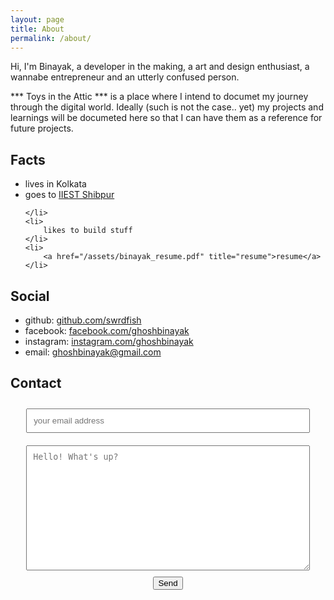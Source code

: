 ```yaml
---
layout: page
title: About
permalink: /about/
---
```


Hi, I'm Binayak, a developer in the making, a art and design enthusiast, a wannabe entrepreneur and an utterly confused person. 

*** Toys in the Attic *** is a place where I intend to documet my journey through the digital world. Ideally (such is not the case.. yet) my projects and learnings will be documeted here so that I can have them as a reference for future projects. 


<div class="col-left">

<h2> Facts </h2>
<ul>
	<li>
		lives in Kolkata
	</li>
	<li> 
		goes to <a href="https://en.wikipedia.org/wiki/" title="Indian_Institute_of_Engineering_Science_and_Technology,_Shibpur" target="_blank">IIEST Shibpur</a>
		
	</li>
	<li>
		likes to build stuff
	</li>	
	<li>
		<a href="/assets/binayak_resume.pdf" title="resume">resume</a>
	</li>	
</ul>

</div>
	

## Social ##
+ github: [github.com/swrdfish](https://github.com/swrdfish)
+ facebook: [facebook.com/ghoshbinayak](https://www.facebook.com/ghoshbinayak)
+ instagram: [instagram.com/ghoshbinayak](https://www.instagram.com/ghoshbinayak)
+ email: [ghoshbinayak@gmail.com](mailto:ghoshbinayak@gmail.com)

 


## Contact ##
<form style="text-align: center; width: 100%" action="https://formspree.io/ghoshbinayak@gmail.com"
      method="POST">
    <input  style="padding: 10px; width: 90%; margin: 10px" type="email" name="email" placeholder="your email address">
    <br>
    <textarea style="padding: 10px; width: 90%; height: 200px; margin: 10px" type="text" name="message" placeholder="Hello! What's up?"></textarea>
    <br>
    <input type="submit" value="Send">
</form> 

<br>